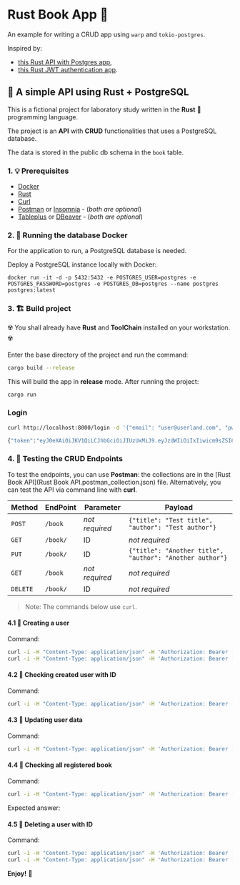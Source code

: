 # Rust Book App 🚀

An example for writing a CRUD app using `warp` and `tokio-postgres`.

Inspired by:

- [this Rust API with Postgres app](https://github.com/zupzup/warp-postgres-example),
- [this Rust JWT authentication app](https://github.com/zupzup/rust-jwt-example).

## 🏁 A simple API using Rust + PostgreSQL

This is a fictional project for laboratory study written in the **Rust** :crab: programming language.

The project is an **API** with **CRUD** functionalities that uses a PostgreSQL database.

The data is stored in the public db schema in the `book` table.

### 1. 💡 Prerequisites

- [Docker](https://www.docker.com/products/docker-desktop/)
- [Rust](https://www.rust-lang.org/tools/install)
- [Curl](https://curl.se/)
- [Postman](https://www.postman.com/) or [Insomnia](https://insomnia.rest/download) - (_both are optional_)
- [Tableplus](https://tableplus.com/) or [DBeaver](https://dbeaver.io/) - (_both are optional_)

### 2. 🏃 Running the database Docker

For the application to run, a PostgreSQL database is needed.

Deploy a PostgreSQL instance locally with Docker:

```
docker run -it -d -p 5432:5432 -e POSTGRES_USER=postgres -e POSTGRES_PASSWORD=postgres -e POSTGRES_DB=postgres --name postgres postgres:latest
```

### 3. 🏗️ Build project

:radioactive: You shall already have **Rust** and **ToolChain** installed on your workstation. :radioactive:

Enter the base directory of the project and run the command:

```bash
cargo build --release
```

This will build the app in **release** mode. After running the project:

```bash
cargo run
```

### Login

```bash
curl http://localhost:8000/login -d '{"email": "user@userland.com", "pw": "1234"}' -H 'Content-Type: application/json'

{"token":"eyJ0eXAiOiJKV1QiLCJhbGciOiJIUzUxMiJ9.eyJzdWIiOiIxIiwicm9sZSI6IlVzZXIiLCJleHAiOjE2MDMxMzQwODl9.dWnt5vfcGdwypEQUr3bLMrZYfdyxj3v6-io6VREWHXebMUCKBddf9xGcz4vHrCXruzx42zrS3Kygiqw3xV8W-A"}
```

### 4. 🧪 Testing the CRUD Endpoints

To test the endpoints, you can use **Postman**: the collections are in the [Rust Book API](Rust Book API.postman_collection.json) file.
Alternatively, you can test the API via command line with **curl**.

| Method   | EndPoint | Parameter      | Payload                                                  |
| -------- | -------- | -------------- | -------------------------------------------------------- |
| `POST`   | `/book`  | _not required_ | `{"title": "Test title", "author": "Test author"}`       |
| `GET`    | `/book/` | ID             | _not required_                                           |
| `PUT`    | `/book/` | ID             | `{"title": "Another title", "author": "Another author"}` |
| `GET`    | `/book`  | _not required_ | _not required_                                           |
| `DELETE` | `/book/` | ID             | _not required_                                           |

> Note: The commands below use `curl`.

#### 4.1 📝 Creating a user

Command:

```bash
curl -i -H "Content-Type: application/json" -H 'Authorization: Bearer [JWT_TOKEN_HERE]' -X POST http://127.0.0.1:8080/book -d '{"title": "Test title", "author": "Test author"}'
curl -i -H "Content-Type: application/json" -H 'Authorization: Bearer [JWT_TOKEN_HERE]' -X POST http://127.0.0.1:8080/book -d '{"title": "Another title", "author": "Another author"}'
```

#### 4.2 📝 Checking created user with ID

Command:

```bash
curl -i -H "Content-Type: application/json" -H 'Authorization: Bearer [JWT_TOKEN_HERE]' -X GET http://127.0.0.1:8080/book/1
```

#### 4.3 📝 Updating user data

Command:

```bash
curl -i -H "Content-Type: application/json" -H 'Authorization: Bearer [JWT_TOKEN_HERE]' -X PUT http://127.0.0.1:8080/book/1 -d '{"title": "Another title", "author": "Another author"}'
```

#### 4.4 📝 Checking all registered book

Command:

```bash
curl -i -H "Content-Type: application/json" -H 'Authorization: Bearer [JWT_TOKEN_HERE]' -X GET http://127.0.0.1:8080/book
```

Expected answer:

#### 4.5 📝 Deleting a user with ID

Command:

```bash
curl -i -H "Content-Type: application/json" -H 'Authorization: Bearer [JWT_TOKEN_HERE]' -X DELETE http://127.0.0.1:8080/book/1
curl -i -H "Content-Type: application/json" -H 'Authorization: Bearer [JWT_TOKEN_HERE]' -X DELETE http://127.0.0.1:8080/book/2
```

**Enjoy!** :tropical_drink:
